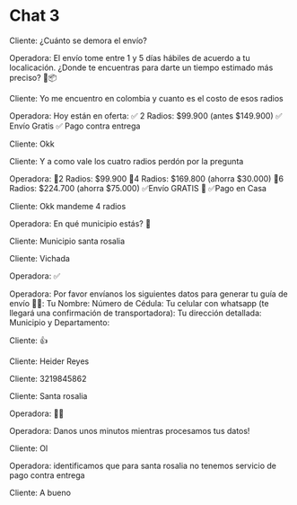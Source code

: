 # Chat 3

Cliente: ¿Cuánto se demora el envío?

Operadora: El envío tome entre 1 y 5 días hábiles de acuerdo a tu localicación. ¿Donde te encuentras
para darte un tiempo estimado más preciso? 🚙📦

Cliente: Yo me encuentro en colombia y cuanto es el costo de esos radios

Operadora: Hoy están en oferta: ✅ 2 Radios: $99.900 (antes $149.900) ✅ Envío Gratis ✅ Pago contra
entrega

Cliente: Okk

Cliente: Y a como vale los cuatro radios perdón por la pregunta

Operadora: 🔹2 Radios: $99.900 🔹4 Radios: $169.800 (ahorra $30.000) 🔹6 Radios: $224.700 (ahorra
$75.000) ✅Envío GRATIS 🚛 ✅Pago en Casa

Cliente: Okk mandeme 4 radios

Operadora: En qué municipio estás? 🚛

Cliente: Municipio santa rosalia

Cliente: Vichada

Operadora: ✅

Operadora: Por favor envíanos los siguientes datos para generar tu guía de envío 🚛🥳: Tu Nombre:
Número de Cédula: Tu celular con whatsapp (te llegará una confirmación de transportadora): Tu
dirección detallada: Municipio y Departamento:

Cliente: 👍

Cliente: Heider Reyes

Cliente: 3219845862

Cliente: Santa rosalia

Operadora: 🙌🏼

Operadora: Danos unos minutos mientras procesamos tus datos!

Cliente: Ol

Operadora: identificamos que para santa rosalia no tenemos servicio de pago contra entrega

Cliente: A bueno
